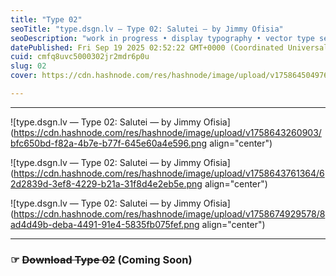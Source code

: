 ```yaml
---
title: "Type 02"
seoTitle: "type.dsgn.lv — Type 02: Salutei — by Jimmy Ofisia"
seoDescription: "work in progress • display typography • vector type set • freely downloadable materials • creative commons licensed • by Jimmy Ofisia"
datePublished: Fri Sep 19 2025 02:52:22 GMT+0000 (Coordinated Universal Time)
cuid: cmfq8uvc5000302jr2mdr6p0u
slug: 02
cover: https://cdn.hashnode.com/res/hashnode/image/upload/v1758645049769/758ad54f-a75a-46cb-a9d1-d8b540309805.png

---
```


---

![type.dsgn.lv — Type 02: Salutei — by Jimmy Ofisia](https://cdn.hashnode.com/res/hashnode/image/upload/v1758643260903/bfc650bd-f82a-4b7e-b77f-645e60a4e596.png align="center")

![type.dsgn.lv — Type 02: Salutei — by Jimmy Ofisia](https://cdn.hashnode.com/res/hashnode/image/upload/v1758643761364/62d2839d-3ef8-4229-b21a-31f8d4e2eb5e.png align="center")

![type.dsgn.lv — Type 02: Salutei — by Jimmy Ofisia](https://cdn.hashnode.com/res/hashnode/image/upload/v1758674929578/8ad4d49b-deba-4491-91e4-5835fb075fef.png align="center")

---

### **☞** **<s>Download Type 02</s> (Coming Soon)**
